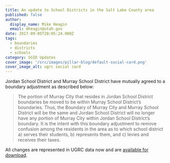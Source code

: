 ```yaml
---
title: An update to School Districts in the Salt Lake County area
published: false
author:
  display_name: Mike Heagin
  email: mheagin@utah.gov
date: 2017-09-05T20:05:24.000Z
tags:
  - boundaries
  - districts
  - schools
category: SGID Updates
cover_image: '/src/images/pillar-blog/default-social-card.png'
cover_image_alt: ugrc social card
---
```


Jordan School District and Murray School District have mutually agreed to a boundary adjustment as described below:

> The portion of Murray City that resides in Jordan School District boundaries be moved to be within Murray School District’s boundaries. Thus, the Boundary of Murray City and Murray School District will be the same and Jordan School District will no longer have any portion of Murray City within Jordan School District’s boundary. It is the intent with this boundary adjustment to remove confusion among the residents in the area as to which school district a) serves their students, b) represents them, and c) levies and receives their taxes.

All changes are represented in UGRC data now and are [available for download](/products/sgid/boundaries/school-districts).
